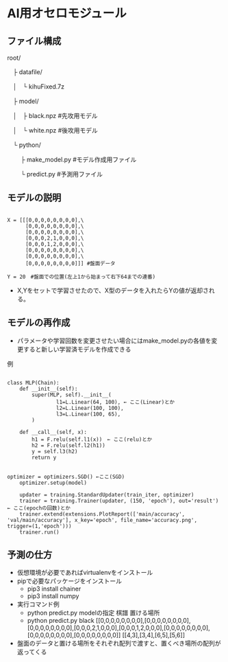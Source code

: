 # AI用オセロモジュール

## ファイル構成
root/

　├ datafile/

　│　└ kihuFixed.7z

　├ model/

　│　├ black.npz #先攻用モデル

　│　└ white.npz #後攻用モデル

　└ python/

　 　├ make_model.py #モデル作成用ファイル

　 　└ predict.py #予測用ファイル


## モデルの説明

```

X = [[[0,0,0,0,0,0,0,0],\
      [0,0,0,0,0,0,0,0],\
      [0,0,0,0,0,0,0,0],\
      [0,0,0,2,1,0,0,0],\
      [0,0,0,1,2,0,0,0],\
      [0,0,0,0,0,0,0,0],\
      [0,0,0,0,0,0,0,0],\
      [0,0,0,0,0,0,0,0]]] #盤面データ

Y = 20　#盤面での位置(左上1から始まって右下64までの連番)

```

- X,Yをセットで学習させたので、X型のデータを入れたらYの値が返却される。



## モデルの再作成
- パラメータや学習回数を変更させたい場合にはmake_model.pyの各値を変更すると新しい学習済モデルを作成できる

例

```

class MLP(Chain):
    def __init__(self):
        super(MLP, self).__init__(
                l1=L.Linear(64, 100), ← ここ(Linear)とか
                l2=L.Linear(100, 100),
                l3=L.Linear(100, 65),
        )

    def __call__(self, x):
        h1 = F.relu(self.l1(x))　← ここ(relu)とか
        h2 = F.relu(self.l2(h1))
        y = self.l3(h2)
        return y

```

```

optimizer = optimizers.SGD() ←ここ(SGD)
    optimizer.setup(model)
    
    updater = training.StandardUpdater(train_iter, optimizer)
    trainer = training.Trainer(updater, (150, 'epoch'), out='result') ← ここ(epochの回数)とか
    trainer.extend(extensions.PlotReport(['main/accuracy', 'val/main/accuracy'], x_key='epoch', file_name='accuracy.png', trigger=(1,'epoch')))
    trainer.run()

```

## 予測の仕方
- 仮想環境が必要であればvirtualenvをインストール
- pipで必要なパッケージをインストール
    - pip3 install chainer
    - pip3 install numpy
- 実行コマンド例
   - python predict.py modelの指定 棋譜 置ける場所
   - python predict.py black [[0,0,0,0,0,0,0,0],[0,0,0,0,0,0,0,0],[0,0,0,0,0,0,0,0],[0,0,0,2,1,0,0,0],[0,0,0,1,2,0,0,0],[0,0,0,0,0,0,0,0],[0,0,0,0,0,0,0,0],[0,0,0,0,0,0,0,0]] [[4,3],[3,4],[6,5],[5,6]]
- 盤面のデータと置ける場所をそれぞれ配列で渡すと、置くべき場所の配列が返ってくる 
